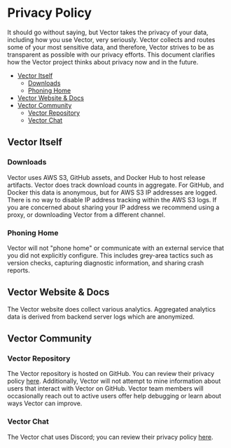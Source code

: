 # Privacy Policy

It should go without saying, but Vector takes the privacy of your data,
including how you use Vector, very seriously. Vector collects and routes some
of your most sensitive data, and therefore, Vector strives to be as transparent
as possible with our privacy efforts. This document clarifies how the Vector
project thinks about privacy now and in the future.

- [Vector Itself](#vector-itself)
  - [Downloads](#downloads)
  - [Phoning Home](#phoning-home)
- [Vector Website & Docs](#vector-website--docs)
- [Vector Community](#vector-community)
  - [Vector Repository](#vector-repository)
  - [Vector Chat](#vector-chat)

## Vector Itself

### Downloads

Vector uses AWS S3, GitHub assets, and Docker Hub to host release artifacts.
Vector does track download counts in aggregate. For GitHub, and Docker this data
is anonymous, but for AWS S3 IP addresses are logged. There is no way to disable
IP address tracking within the AWS S3 logs. If you are concerned about sharing
your IP address we recommend using a proxy, or downloading Vector from
a different channel.

### Phoning Home

Vector will not "phone home" or communicate with an external service that you
did not explicitly configure. This includes grey-area tactics such as version
checks, capturing diagnostic information, and sharing crash reports.

## Vector Website & Docs

The Vector website does collect various analytics. Aggregated analytics data is
derived from backend server logs which are anonymized.

## Vector Community

### Vector Repository

The Vector repository is hosted on GitHub. You can review their privacy policy
[here][github_pp]. Additionally, Vector will not attempt to mine information
about users that interact with Vector on GitHub. Vector team members will
occasionally reach out to active users offer help debugging or learn about
ways Vector can improve.

### Vector Chat

The Vector chat uses Discord; you can review their
privacy policy [here][discord_pp].

[github_pp]: https://help.github.com/en/github/site-policy/github-privacy-statement
[discord_pp]: https://discord.com/privacy/
[vero_pp]: https://www.getvero.com/privacy/

